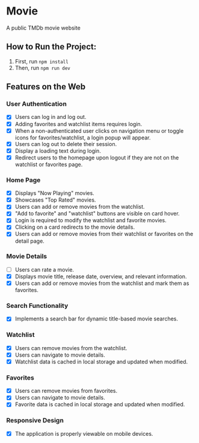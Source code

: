 # Movie

A public TMDb movie website

## How to Run the Project:

1. First, run `npm install`
2. Then, run `npm run dev`

## Features on the Web

### User Authentication

- [x] Users can log in and log out.
- [x] Adding favorites and watchlist items requires login.
- [x] When a non-authenticated user clicks on navigation menu or toggle icons for favorites/watchlist, a login popup will appear.
- [x] Users can log out to delete their session.
- [x] Display a loading text during login.
- [x] Redirect users to the homepage upon logout if they are not on the watchlist or favorites page.

### Home Page

- [x] Displays "Now Playing" movies.
- [x] Showcases "Top Rated" movies.
- [x] Users can add or remove movies from the watchlist.
- [x] "Add to favorite" and "watchlist" buttons are visible on card hover.
- [x] Login is required to modify the watchlist and favorite movies.
- [x] Clicking on a card redirects to the movie details.
- [x] Users can add or remove movies from their watchlist or favorites on the detail page.

### Movie Details

- [ ] Users can rate a movie.
- [x] Displays movie title, release date, overview, and relevant information.
- [x] Users can add or remove movies from the watchlist and mark them as favorites.

### Search Functionality

- [x] Implements a search bar for dynamic title-based movie searches.

### Watchlist

- [x] Users can remove movies from the watchlist.
- [x] Users can navigate to movie details.
- [x] Watchlist data is cached in local storage and updated when modified.

### Favorites

- [x] Users can remove movies from favorites.
- [x] Users can navigate to movie details.
- [x] Favorite data is cached in local storage and updated when modified.

### Responsive Design

- [x] The application is properly viewable on mobile devices.
